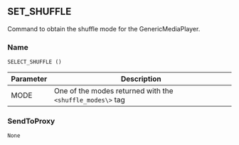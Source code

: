 ## SET\_SHUFFLE

Command to obtain the shuffle mode for the GenericMediaPlayer.


### Name

`SELECT_SHUFFLE ()`


| Parameter | Description                                               |
| --------- | --------------------------------------------------------- |
| MODE      | One of the modes returned with the `<shuffle_modes\>` tag |


### SendToProxy

`None`